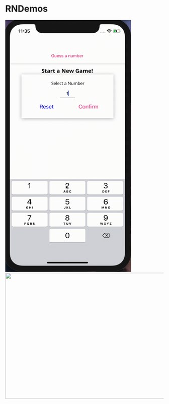 # RNDemos

 <img src="https://github.com/StevenZhang0116/RNDemos/blob/main/Demos/Demo1.gif" width = "400" height = "800" />
 <img src="https://github.com/StevenZhang0116/RNDemos/blob/main/Demos/Demo2.gif" width = "800" height = "400" /> 
